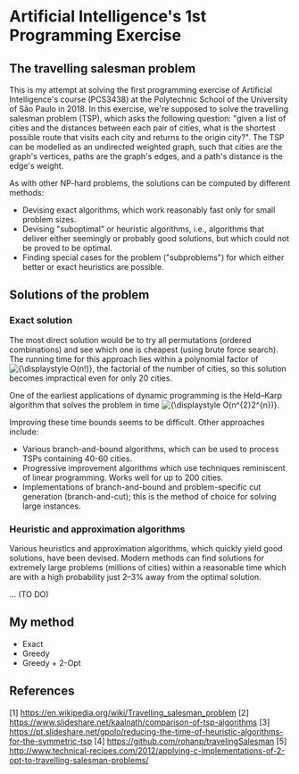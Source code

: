 # Artificial Intelligence's 1st Programming Exercise
## The travelling salesman problem
This is my attempt at solving the first programming exercise of Artificial Intelligence's course (PCS3438) at the Polytechnic School of the University of São Paulo in 2018. In this exercise, we're supposed to solve the travelling salesman problem (TSP), which asks the following question: "given a list of cities and the distances between each pair of cities, what is the shortest possible route that visits each city and returns to the origin city?". The TSP can be modelled as an undirected weighted graph, such that cities are the graph's vertices, paths are the graph's edges, and a path's distance is the edge's weight.

As with other NP-hard problems, the solutions can be computed by different methods:
* Devising exact algorithms, which work reasonably fast only for small problem sizes.
* Devising "suboptimal" or heuristic algorithms, i.e., algorithms that deliver either seemingly or probably good solutions, but which could not be proved to be optimal.
* Finding special cases for the problem ("subproblems") for which either better or exact heuristics are possible.

## Solutions of the problem
### Exact solution
The most direct solution would be to try all permutations (ordered combinations) and see which one is cheapest (using brute force search). The running time for this approach lies within a polynomial factor of <img src="https://latex.codecogs.com/gif.latex?{\displaystyle&space;O(n!)}" title="{\displaystyle O(n!)}" />, the factorial of the number of cities, so this solution becomes impractical even for only 20 cities.

One of the earliest applications of dynamic programming is the Held–Karp algorithm that solves the problem in time <img src="https://latex.codecogs.com/gif.latex?{\displaystyle&space;O(n^{2}2^{n})}" title="{\displaystyle O(n^{2}2^{n})}" />.

Improving these time bounds seems to be difficult. Other approaches include:
* Various branch-and-bound algorithms, which can be used to process TSPs containing 40-60 cities.
* Progressive improvement algorithms which use techniques reminiscent of linear programming. Works well for up to 200 cities.
* Implementations of branch-and-bound and problem-specific cut generation (branch-and-cut); this is the method of choice for solving large instances.

### Heuristic and approximation algorithms
Various heuristics and approximation algorithms, which quickly yield good solutions, have been devised. Modern methods can find solutions for extremely large problems (millions of cities) within a reasonable time which are with a high probability just 2–3% away from the optimal solution.

... (TO DO)

## My method

* Exact
* Greedy
* Greedy + 2-Opt

## References
[1] https://en.wikipedia.org/wiki/Travelling_salesman_problem
[2] https://www.slideshare.net/kaalnath/comparison-of-tsp-algorithms
[3] https://pt.slideshare.net/gpolo/reducing-the-time-of-heuristic-algorithms-for-the-symmetric-tsp
[4] https://github.com/rohanp/travelingSalesman
[5] http://www.technical-recipes.com/2012/applying-c-implementations-of-2-opt-to-travelling-salesman-problems/
